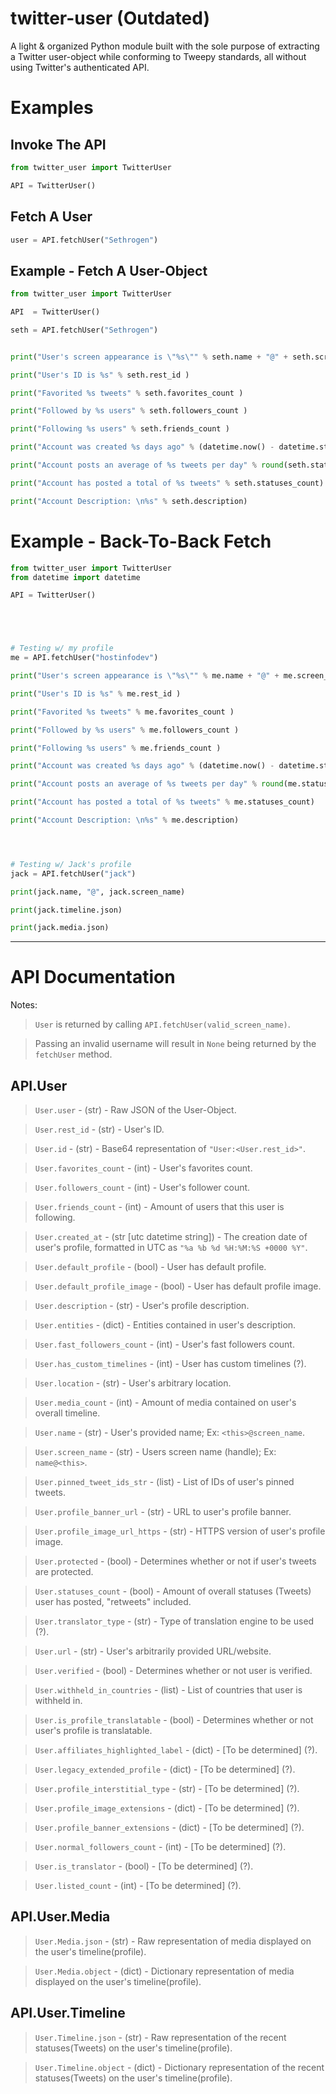 # twitter-user (Outdated)

 A light & organized Python module built with the sole purpose of extracting a Twitter user-object while conforming to Tweepy standards, all without using Twitter's authenticated API.

# Examples

## Invoke The API
```python
from twitter_user import TwitterUser

API = TwitterUser()
```

## Fetch A User
```python
user = API.fetchUser("Sethrogen")
```

## Example - Fetch A User-Object
```python
from twitter_user import TwitterUser

API  = TwitterUser()

seth = API.fetchUser("Sethrogen")


print("User's screen appearance is \"%s\"" % seth.name + "@" + seth.screen_name )

print("User's ID is %s" % seth.rest_id )

print("Favorited %s tweets" % seth.favorites_count )

print("Followed by %s users" % seth.followers_count )

print("Following %s users" % seth.friends_count )

print("Account was created %s days ago" % (datetime.now() - datetime.strptime(seth.created_at, "%a %b %d %H:%M:%S +0000 %Y")).days)

print("Account posts an average of %s tweets per day" % round(seth.statuses_count / (datetime.now() - datetime.strptime(seth.created_at, "%a %b %d %H:%M:%S +0000 %Y")).days ))

print("Account has posted a total of %s tweets" % seth.statuses_count)

print("Account Description: \n%s" % seth.description)
```


# Example - Back-To-Back Fetch
```python
from twitter_user import TwitterUser
from datetime import datetime

API = TwitterUser()





# Testing w/ my profile
me = API.fetchUser("hostinfodev")

print("User's screen appearance is \"%s\"" % me.name + "@" + me.screen_name )

print("User's ID is %s" % me.rest_id )

print("Favorited %s tweets" % me.favorites_count )

print("Followed by %s users" % me.followers_count )

print("Following %s users" % me.friends_count )

print("Account was created %s days ago" % (datetime.now() - datetime.strptime(me.created_at, "%a %b %d %H:%M:%S +0000 %Y")).days)

print("Account posts an average of %s tweets per day" % round(me.statuses_count / (datetime.now() - datetime.strptime(me.created_at, "%a %b %d %H:%M:%S +0000 %Y")).days ))

print("Account has posted a total of %s tweets" % me.statuses_count)

print("Account Description: \n%s" % me.description)




# Testing w/ Jack's profile
jack = API.fetchUser("jack")

print(jack.name, "@", jack.screen_name)

print(jack.timeline.json)

print(jack.media.json)

```

------

# API Documentation

Notes:

> `User` is returned by calling `API.fetchUser(valid_screen_name)`.

> Passing an invalid username will result in `None` being returned by the `fetchUser` method.

## API.User

> `User.user` - (str) - Raw JSON of the User-Object.

> `User.rest_id` - (str) - User's ID.

> `User.id` - (str) - Base64 representation of `"User:<User.rest_id>"`.

> `User.favorites_count` - (int) - User's favorites count.

> `User.followers_count` - (int) - User's follower count.  

> `User.friends_count` - (int) - Amount of users that this user is following.  

> `User.created_at` - (str [utc datetime string]) - The creation date of user's profile, formatted in UTC as `"%a %b %d %H:%M:%S +0000 %Y"`.

> `User.default_profile` - (bool) - User has default profile.

> `User.default_profile_image` - (bool) - User has default profile image.

> `User.description` - (str) - User's profile description.

> `User.entities` - (dict) - Entities contained in user's description.

> `User.fast_followers_count` - (int) - User's fast followers count.

> `User.has_custom_timelines` - (int) - User has custom timelines (?).

> `User.location` - (str) - User's arbitrary location.

> `User.media_count` - (int) - Amount of media contained on user's overall timeline.

> `User.name` - (str) - User's provided name; Ex: `<this>@screen_name`.

> `User.screen_name` - (str) - Users screen name (handle); Ex: `name@<this>`.

> `User.pinned_tweet_ids_str` - (list) - List of IDs of user's pinned tweets. 

> `User.profile_banner_url` - (str) - URL to user's profile banner.

> `User.profile_image_url_https` - (str) - HTTPS version of user's profile image.

> `User.protected` - (bool) - Determines whether or not if user's tweets are protected.

> `User.statuses_count` - (bool) - Amount of overall statuses (Tweets) user has posted, "retweets" included.

> `User.translator_type` - (str) - Type of translation engine to be used (?).

> `User.url` - (str) - User's arbitrarily provided URL/website.

> `User.verified` - (bool) - Determines whether or not user is verified.

> `User.withheld_in_countries` - (list) - List of countries that user is withheld in. 

> `User.is_profile_translatable` - (bool) - Determines whether or not user's profile is translatable.

> `User.affiliates_highlighted_label` - (dict) - [To be determined] (?). 

> `User.legacy_extended_profile` - (dict) - [To be determined] (?).

> `User.profile_interstitial_type` - (str) - [To be determined] (?).

> `User.profile_image_extensions` - (dict) - [To be determined] (?).

> `User.profile_banner_extensions` - (dict) - [To be determined] (?).

> `User.normal_followers_count` - (int) - [To be determined] (?).

> `User.is_translator` - (bool) - [To be determined] (?).

> `User.listed_count` - (int) - [To be determined] (?).


## API.User.Media

> `User.Media.json` - (str) - Raw representation of media displayed on the user's timeline(profile).

> `User.Media.object` - (dict) - Dictionary representation of media displayed on the user's timeline(profile).

## API.User.Timeline

> `User.Timeline.json` - (str) - Raw representation of the recent statuses(Tweets) on the user's timeline(profile).

> `User.Timeline.object` - (dict) - Dictionary representation of the recent statuses(Tweets) on the user's timeline(profile).

